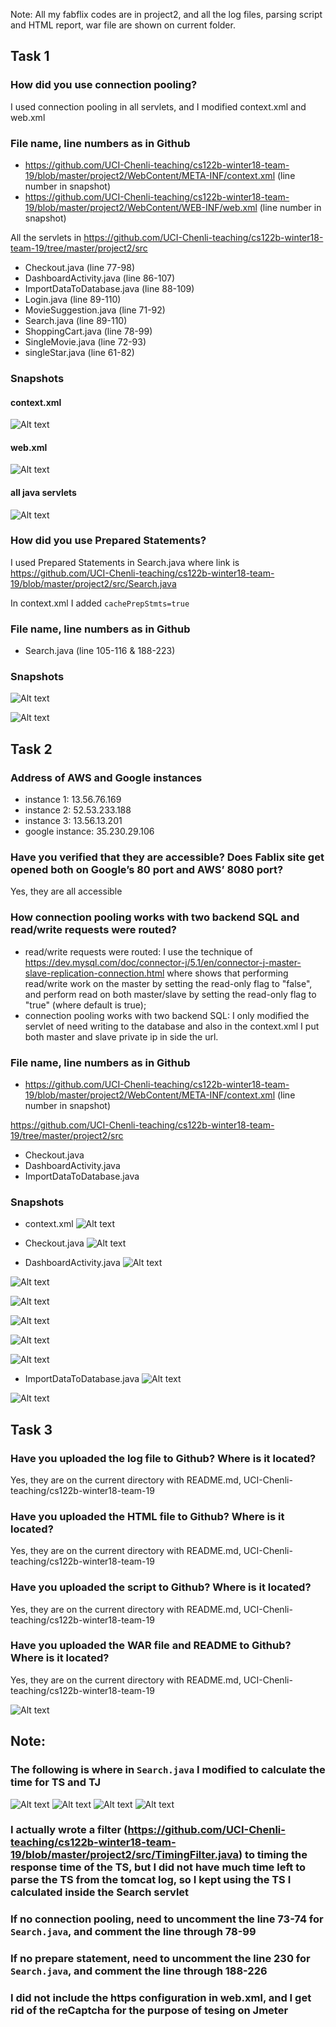 Note: All my fabflix codes are in project2, and all the log files, parsing script and HTML report, war file are shown on current folder.


## Task 1

### How did you use connection pooling?
I used connection pooling in all servlets, and I modified context.xml and web.xml


### File name, line numbers as in Github
* https://github.com/UCI-Chenli-teaching/cs122b-winter18-team-19/blob/master/project2/WebContent/META-INF/context.xml (line number in snapshot)
* https://github.com/UCI-Chenli-teaching/cs122b-winter18-team-19/blob/master/project2/WebContent/WEB-INF/web.xml  (line number in snapshot)

All the servlets in https://github.com/UCI-Chenli-teaching/cs122b-winter18-team-19/tree/master/project2/src
* Checkout.java (line 77-98)
* DashboardActivity.java (line 86-107)
* ImportDataToDatabase.java (line 88-109)
* Login.java (line 89-110)
* MovieSuggestion.java (line 71-92)
* Search.java (line 89-110)
* ShoppingCart.java (line 78-99)
* SingleMovie.java (line 72-93)
* singleStar.java (line 61-82)

### Snapshots

#### context.xml
![Alt text](https://github.com/UCI-Chenli-teaching/cs122b-winter18-team-19/blob/master/context.png)

#### web.xml
![Alt text](https://github.com/UCI-Chenli-teaching/cs122b-winter18-team-19/blob/master/webXml.png)

#### all java servlets
![Alt text](https://github.com/UCI-Chenli-teaching/cs122b-winter18-team-19/blob/master/pooling.png)

### How did you use Prepared Statements?
I used Prepared Statements in Search.java where link is https://github.com/UCI-Chenli-teaching/cs122b-winter18-team-19/blob/master/project2/src/Search.java


In context.xml I added ```cachePrepStmts=true```


### File name, line numbers as in Github
* Search.java (line 105-116 & 188-223)

### Snapshots
![Alt text](https://github.com/UCI-Chenli-teaching/cs122b-winter18-team-19/blob/master/prepare1.png)


![Alt text](https://github.com/UCI-Chenli-teaching/cs122b-winter18-team-19/blob/master/prepare2.png)

## Task 2

### Address of AWS and Google instances
* instance 1: 13.56.76.169
* instance 2: 52.53.233.188
* instance 3: 13.56.13.201
* google instance: 35.230.29.106

### Have you verified that they are accessible? Does Fablix site get opened both on Google’s 80 port and AWS’ 8080 port?
Yes, they are all accessible

### How connection pooling works with two backend SQL and read/write requests were routed?
 * read/write requests were routed: I use the technique of https://dev.mysql.com/doc/connector-j/5.1/en/connector-j-master-slave-replication-connection.html where shows that performing read/write work on the master by setting the read-only flag to "false", and perform read on both master/slave by setting the read-only flag to "true" (where default is true); 
 * connection pooling works with two backend SQL: I only modified the servlet of need writing to the database and also in the context.xml I put both master and slave private ip in side the url.

### File name, line numbers as in Github
* https://github.com/UCI-Chenli-teaching/cs122b-winter18-team-19/blob/master/project2/WebContent/META-INF/context.xml (line number in snapshot)

https://github.com/UCI-Chenli-teaching/cs122b-winter18-team-19/tree/master/project2/src
* Checkout.java
* DashboardActivity.java
* ImportDataToDatabase.java
### Snapshots

* context.xml
![Alt text](https://github.com/UCI-Chenli-teaching/cs122b-winter18-team-19/blob/master/context.png)


* Checkout.java
![Alt text](https://github.com/UCI-Chenli-teaching/cs122b-winter18-team-19/blob/master/checkout.png)


* DashboardActivity.java
![Alt text](https://github.com/UCI-Chenli-teaching/cs122b-winter18-team-19/blob/master/dashboard_1.png)


![Alt text](https://github.com/UCI-Chenli-teaching/cs122b-winter18-team-19/blob/master/dashboard_2.png)


![Alt text](https://github.com/UCI-Chenli-teaching/cs122b-winter18-team-19/blob/master/dashboard_3.png)


![Alt text](https://github.com/UCI-Chenli-teaching/cs122b-winter18-team-19/blob/master/dashboard_4.png)


![Alt text](https://github.com/UCI-Chenli-teaching/cs122b-winter18-team-19/blob/master/dashboard_5.png)


![Alt text](https://github.com/UCI-Chenli-teaching/cs122b-winter18-team-19/blob/master/dashboard_6.png)



* ImportDataToDatabase.java
![Alt text](https://github.com/UCI-Chenli-teaching/cs122b-winter18-team-19/blob/master/import1.png)


![Alt text](https://github.com/UCI-Chenli-teaching/cs122b-winter18-team-19/blob/master/import2.png)


## Task 3

### Have you uploaded the log file to Github? Where is it located?
Yes, they are on the current directory with README.md, UCI-Chenli-teaching/cs122b-winter18-team-19

### Have you uploaded the HTML file to Github? Where is it located?
Yes, they are on the current directory with README.md, UCI-Chenli-teaching/cs122b-winter18-team-19

### Have you uploaded the script  to Github? Where is it located?
Yes, they are on the current directory with README.md, UCI-Chenli-teaching/cs122b-winter18-team-19

### Have you uploaded the WAR file and README  to Github? Where is it located?
Yes, they are on the current directory with README.md, UCI-Chenli-teaching/cs122b-winter18-team-19


![Alt text](https://github.com/UCI-Chenli-teaching/cs122b-winter18-team-19/blob/master/logFiles.png)


## Note:
### The following is where in ```Search.java``` I modified to calculate the time for TS and TJ
![Alt text](https://github.com/UCI-Chenli-teaching/cs122b-winter18-team-19/blob/master/time1.png)
![Alt text](https://github.com/UCI-Chenli-teaching/cs122b-winter18-team-19/blob/master/time2.png)
![Alt text](https://github.com/UCI-Chenli-teaching/cs122b-winter18-team-19/blob/master/time3.png)
![Alt text](https://github.com/UCI-Chenli-teaching/cs122b-winter18-team-19/blob/master/time4.png)

### I actually wrote a filter (https://github.com/UCI-Chenli-teaching/cs122b-winter18-team-19/blob/master/project2/src/TimingFilter.java) to timing the response time of the TS, but I did not have much time left to parse the TS from the tomcat log, so I kept using the TS I calculated inside the Search servlet

### If no connection pooling, need to uncomment the line 73-74 for ```Search.java```, and comment the line through 78-99
### If no prepare statement, need to uncomment the line 230 for ```Search.java```, and comment the line through 188-226
### I did not include the https configuration in web.xml, and I get rid of the reCaptcha for the purpose of tesing on Jmeter
